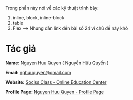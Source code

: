 Trong phần này nói về các kỹ thuật trình bày:


1) inline, block, inline-block
2) table
3) Flex --> Nhưng dẫn link đến bài số 24 vì chủ đề này khó



# Tác giả

**Name:** Nguyen Huu Quyen ( Nguyễn Hữu Quyền )

**Email:** nghuuquyen@gmail.com

**Website:** [Sociss Class - Online Education Center](https://sociss.edu.vn/)

**Profile Page:** [Nguyen Huu Quyen - Profile Page ](https://sociss.edu.vn/users/nghuuquyen)
